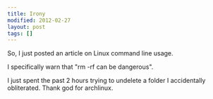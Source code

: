 ```yaml
---
title: Irony
modified: 2012-02-27
layout: post
tags: []
---
```



So, I just posted an article on Linux command line usage.

I specifically warn that "rm -rf can be dangerous".

I just spent the past 2 hours trying to undelete a folder I accidentally obliterated. Thank god for archlinux.
